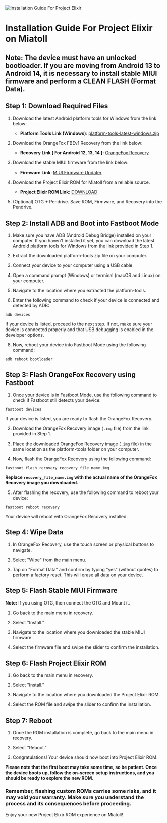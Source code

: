 ![Installation Guide For Project Elixir](https://i.imgur.com/3UmK6nS.png "Installation")
# Installation Guide For Project Elixir on Miatoll

##  **Note:** The device must have an unlocked bootloader. If you are moving from Android 13 to Android 14, it is necessary to install stable MIUI firmware and perform a CLEAN FLASH (Format Data).

## Step 1: Download Required Files
1. Download the latest Android platform tools for Windows from the link below:
   - **Platform Tools Link (Windows)**: [platform-tools-latest-windows.zip](https://dl.google.com/android/repository/platform-tools-latest-windows.zip)

2. Download the OrangeFox FBEv1 Recovery from the link below:
   - **Recovery Link [ For Android 12, 13, 14 ]:** [OrangeFox Recovery](https://orangefox.download/release/653a6b1cf55656ab2d86338d)

3. Download the stable MIUI firmware from the link below:
   - **Firmware Link**: [MIUI Firmware Updater](https://xiaomifirmwareupdater.com/firmware/)

4. Download the Project Elixir ROM for Miatoll from a reliable source.
   - **Project Elixir ROM Link**: [DOWNLOAD](https://www.pling.com/p/1628174/)

5. (Optional) OTG + Pendrive. Save ROM, Firmware, and Recovery into the Pendrive.

## Step 2: Install ADB and Boot into Fastboot Mode
1. Make sure you have ADB (Android Debug Bridge) installed on your computer. If you haven't installed it yet, you can download the latest Android platform tools for Windows from the link provided in Step 1.

2. Extract the downloaded platform-tools zip file on your computer.

3. Connect your device to your computer using a USB cable.

4. Open a command prompt (Windows) or terminal (macOS and Linux) on your computer.

5. Navigate to the location where you extracted the platform-tools.

6. Enter the following command to check if your device is connected and detected by ADB:

```
adb devices
```

If your device is listed, proceed to the next step. If not, make sure your device is connected properly and that USB debugging is enabled in the developer options.

8. Now, reboot your device into Fastboot Mode using the following command:

```
adb reboot bootloader
```

## Step 3: Flash OrangeFox Recovery using Fastboot
1. Once your device is in Fastboot Mode, use the following command to check if Fastboot still detects your device:

```
fastboot devices
```

If your device is listed, you are ready to flash the OrangeFox Recovery.

2. Download the OrangeFox Recovery image (`.img` file) from the link provided in Step 1.

3. Place the downloaded OrangeFox Recovery image (`.img` file) in the same location as the platform-tools folder on your computer.

4. Now, flash the OrangeFox Recovery using the following command:

```
fastboot flash recovery recovery_file_name.img
```

**Replace `recovery_file_name.img` with the actual name of the OrangeFox Recovery image you downloaded.**

5. After flashing the recovery, use the following command to reboot your device:

```
fastboot reboot recovery
```

Your device will reboot with OrangeFox Recovery installed.

## Step 4: Wipe Data
1. In OrangeFox Recovery, use the touch screen or physical buttons to navigate.

2. Select "Wipe" from the main menu.

3. Tap on "Format Data" and confirm by typing "yes" (without quotes) to perform a factory reset. This will erase all data on your device.

## Step 5: Flash Stable MIUI Firmware

**Note:** If you using OTG, then connect the OTG and Mount it.

1. Go back to the main menu in recovery.

2. Select "Install."

3. Navigate to the location where you downloaded the stable MIUI firmware.

4. Select the firmware file and swipe the slider to confirm the installation.

## Step 6: Flash Project Elixir ROM
1. Go back to the main menu in recovery.

2. Select "Install."

3. Navigate to the location where you downloaded the Project Elixir ROM.

4. Select the ROM file and swipe the slider to confirm the installation.

## Step 7: Reboot
1. Once the ROM installation is complete, go back to the main menu in recovery.

2. Select "Reboot."

3. Congratulations! Your device should now boot into Project Elixir ROM.

**Please note that the first boot may take some time, so be patient. Once the device boots up, follow the on-screen setup instructions, and you should be ready to explore the new ROM.**

### Remember, flashing custom ROMs carries some risks, and it may void your warranty. Make sure you understand the process and its consequences before proceeding.

Enjoy your new Project Elixir ROM experience on Miatoll!
